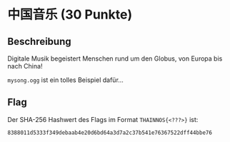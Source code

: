 # 中国音乐 (30 Punkte)

## Beschreibung

Digitale Musik begeistert Menschen rund um den Globus, von Europa bis nach China!

`mysong.ogg` ist ein tolles Beispiel dafür...

## Flag

Der SHA-256 Hashwert des Flags im Format `THAINNOS{<???>}` ist:

`8388011d5333f349debaab4e20d6bd64a3d7a2c37b541e76367522dff44bbe76`
